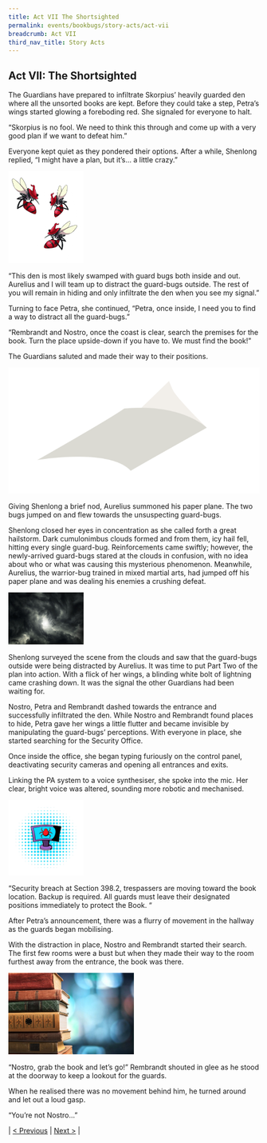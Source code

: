 ```yaml
---
title: Act VII The Shortsighted
permalink: events/bookbugs/story-acts/act-vii
breadcrumb: Act VII
third_nav_title: Story Acts
---
```


## **Act VII: The Shortsighted**

The Guardians have prepared to infiltrate Skorpius’ heavily guarded den where all the unsorted books are kept. Before they could take a step, Petra’s wings started glowing a foreboding red. She signaled for everyone to halt.

“Skorpius is no fool. We need to think this through and come up with a very good plan if we want to defeat him.”

Everyone kept quiet as they pondered their options. After a while, Shenlong replied, “I might have a plan, but it’s… a little crazy.”

<img src="/images/events/bookbugs/story/swarm.png" style="width: 30%;">

“This den is most likely swamped with guard bugs both inside and out. Aurelius and I will team up to distract the guard-bugs outside. The rest of you will remain in hiding and only infiltrate the den when you see my signal.”

Turning to face Petra, she continued, “Petra, once inside, I need you to find a way to distract all the guard-bugs.”

“Rembrandt and Nostro, once the coast is clear, search the premises for the book. Turn the place upside-down if you have to. We must find the book!”

The Guardians saluted and made their way to their positions.

![Paper plane](/images/events/bookbugs/story/paper-plane.png)

Giving Shenlong a brief nod, Aurelius summoned his paper plane. The two  bugs jumped on and flew towards the unsuspecting guard-bugs.

Shenlong closed her eyes in concentration as she called forth a great hailstorm. Dark cumulonimbus clouds formed and from them, icy hail fell, hitting every single guard-bug. Reinforcements came swiftly; however, the newly-arrived guard-bugs stared at the clouds in confusion, with no idea about who or what was causing this mysterious phenomenon. Meanwhile, Aurelius, the warrior-bug trained in mixed martial arts, had jumped off his paper plane and was dealing his enemies a crushing defeat.

<img src="/images/events/bookbugs/story/storm.jpg" style="width: 30%;">

Shenlong surveyed the scene from the clouds and saw that the guard-bugs outside were being distracted by Aurelius. It was time to put Part Two of the plan into action. With a flick of her wings, a blinding white bolt of lightning came crashing down. It was the signal the other Guardians had been waiting for.

Nostro, Petra and Rembrandt dashed towards the entrance and successfully infiltrated the den. While Nostro and Rembrandt found places to hide, Petra gave her wings a little flutter and became invisible by manipulating the guard-bugs’ perceptions. With everyone in place, she started searching for the Security Office.

Once inside the office, she began typing furiously on the control panel, deactivating security cameras and opening all entrances and exits.

Linking the PA system to a voice synthesiser, she spoke into the mic. Her clear, bright voice was altered, sounding more robotic and mechanised.

<img src="/images/events/bookbugs/story/virus.jpg" style="width: 30%;">

“Security breach at Section 398.2, trespassers are moving toward the book location. Backup is required. All guards must leave their designated positions immediately to protect the Book.  “

After Petra’s announcement, there was a flurry of movement in the hallway as the guards began mobilising.

With the distraction in place, Nostro and Rembrandt started their search. The first few rooms were a bust but when they made their way to the room furthest away from the entrance, the book was there.

<img src="/images/events/bookbugs/story/old-books.jpg" style="width: 50%;">

“Nostro, grab the book and let’s go!” Rembrandt shouted in glee as he stood at the doorway to keep a lookout for the guards.

When he realised there was no movement behind him, he turned around and let out a loud gasp.

“You’re not Nostro…”

| [< Previous](events/bookbugs/story-acts/act-vi) | [Next >](events/bookbugs/story-acts/act-viii) |